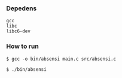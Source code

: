 ### Depedens
```
gcc
libc
libc6-dev
```

### How to run
```
$ gcc -o bin/absensi main.c src/absensi.c
```
```
$ ./bin/absensi
```
